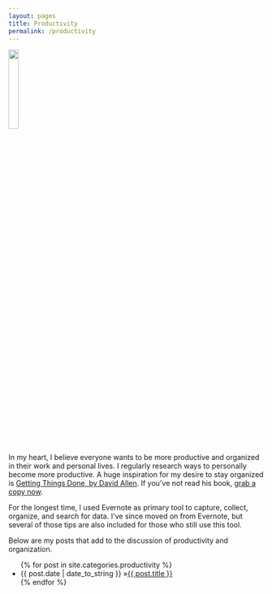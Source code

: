 ```yaml
---
layout: pages
title: Productivity
permalink: /productivity
---
```


<img class="category" src="http://www.stevencombs.com/images/design/productivity.svg" width="20%" />

In my heart, I believe everyone wants to be more productive and organized in their work and personal lives. I regularly research ways to personally become more productive. A huge inspiration for my desire to stay organized is [Getting Things Done, by David Allen](https://amzn.to/2OyOPyZ). If you've not read his book, [grab a copy now](https://amzn.to/2DperHV).

For the longest time, I used Evernote as primary tool to capture, collect, organize, and search for data. I've since moved on from Evernote, but several of those tips are also included for those who still use this tool.

Below are my posts that add to the discussion of productivity and organization.

<ul id="blog-posts" class="posts">
{% for post in site.categories.productivity %}
    <li><span>{{ post.date | date_to_string }} &raquo;</span><a href="{{ post.url }}">{{ post.title }}</a></li>
{% endfor %}
</ul>
